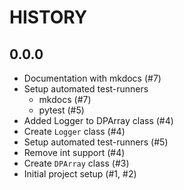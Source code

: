 # HISTORY

## 0.0.0

- Documentation with mkdocs (#7)
- Setup automated test-runners
    - mkdocs (#7)
    - pytest (#5)
- Added Logger to DPArray class (#4)
- Create ``Logger`` class (#4)
- Setup automated test-runners (#5)
- Remove int support (#4)
- Create ``DPArray`` class (#3)
- Initial project setup (#1, #2)
